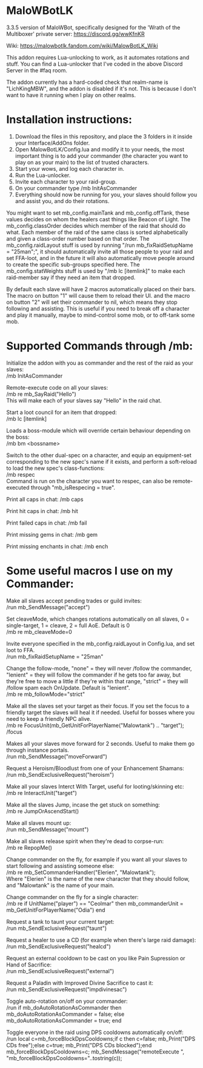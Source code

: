 # MaloWBotLK
3.3.5 version of MaloWBot, specifically designed for the 'Wrath of the Multiboxer' private server: https://discord.gg/wwKfnKR

Wiki: https://malowbotlk.fandom.com/wiki/MalowBotLK_Wiki

This addon requires Lua-unlocking to work, as it automates rotations and stuff. You can find a Lua-unlocker that I've coded in the above Discord Server in the #faq room.

The addon currently has a hard-coded check that realm-name is "LichKingMBW", and the addon is disabled if it's not. This is because I don't want to have it running when I play on other realms. 

# Installation instructions:
1. Download the files in this repository, and place the 3 folders in it inside your Interface/AddOns folder. 
2. Open MalowBotLK/Config.lua and modify it to your needs, the most important thing is to add your commander (the character you want to play on as your main) to the list of trusted characters.
3. Start your wows, and log each character in.
4. Run the Lua-unlocker.
5. Invite each character to your raid-group.
6. On your commander type /mb InitAsCommander
7. Everything should now be running for you, your slaves should follow you and assist you, and do their rotations.

You might want to set mb_config.mainTank and mb_config.offTank, these values decides on whom the healers cast things like Beacon of Light. The mb_config.classOrder decides which member of the raid that should do what. Each member of the raid of the same class is sorted alphabetically and given a class-order number based on that order. The mb_config.raidLayout stuff is used by running "/run mb_fixRaidSetupName = "25man";", it should automatically invite all those people to your raid and set FFA-loot, and in the future it will also automatically move people around to create the specific sub-groups specified here. The mb_config.statWeights stuff is used by "/mb lc [itemlink]" to make each raid-member say if they need an item that dropped.

By default each slave will have 2 macros automatically placed on their bars. The macro on button "1" will cause them to reload their UI. and the macro on button "2" will set their commander to nil, which means they stop following and assisting. This is useful if you need to break off a character and play it manually, maybe to mind-control some mob, or to off-tank some mob.
  
# Supported Commands through /mb:
Initialize the addon with you as commander and the rest of the raid as your slaves:  
/mb InitAsCommander

Remote-execute code on all your slaves:  
/mb re mb_SayRaid("Hello")  
This will make each of your slaves say "Hello" in the raid chat.

Start a loot council for an item that dropped:  
/mb lc [itemlink]

Loads a boss-module which will override certain behaviour depending on the boss:  
/mb bm \<bossname\>

Switch to the other dual-spec on a character, and equip an equipment-set corresponding to the new spec's name if it exists, and perform a soft-reload to load the new spec's class-functions:  
/mb respec  
Command is run on the character you want to respec, can also be remote-executed through "mb_isRespecing = true".  

Print all caps in chat:
/mb caps

Print hit caps in chat:
/mb hit

Print failed caps in chat:
/mb fail

Print missing gems in chat:
/mb gem

Print missing enchants in chat:
/mb ench

# Some useful macros I use on my Commander:
Make all slaves accept pending trades or guild invites:  
/run mb_SendMessage("accept")

Set cleaveMode, which changes rotations automatically on all slaves, 0 = single-target, 1 = cleave, 2 = full AoE. Default is 0  
/mb re mb_cleaveMode=0

Invite everyone specified in the mb_config.raidLayout in Config.lua, and set loot to FFA.  
/run mb_fixRaidSetupName = "25man"

Change the follow-mode, "none" = they will never /follow the commander, "lenient" = they will follow the commander if he gets too far away, but they're free to move a little if they're within that range, "strict" = they will /follow spam each OnUpdate. Default is "lenient".  
/mb re mb_followMode="strict"

Make all the slaves set your target as their focus. If you set the focus to a friendly target the slaves will heal it if needed. Useful for bosses where you need to keep a friendly NPC alive.  
/mb re FocusUnit(mb_GetUnitForPlayerName("Malowtank") .. "target");  
/focus

Makes all your slaves move forward for 2 seconds. Useful to make them go through instance portals.  
/run mb_SendMessage("moveForward")

Request a Heroism/Bloodlust from one of your Enhancement Shamans:  
/run mb_SendExclusiveRequest("heroism")

Make all your slaves Interct With Target, useful for looting/skinning etc:  
/mb re InteractUnit("target")

Make all the slaves Jump, incase the get stuck on something:  
/mb re JumpOrAscendStart()

Make all slaves mount up:  
/run mb_SendMessage("mount")

Make all slaves release spirit when they're dead to corpse-run:  
/mb re RepopMe()

Change commander on the fly, for example if you want all your slaves to start following and assisting someone else:  
/mb re mb_SetCommanderHandler("Elerien", "Malowtank");  
Where "Elerien" is the name of the new character that they should follow, and "Malowtank" is the name of your main.

Change commander on the fly for a single character:  
/mb re if UnitName("player") == "Ceolmar" then mb_commanderUnit = mb_GetUnitForPlayerName("Odia") end

Request a tank to taunt your current target:  
/run mb_SendExclusiveRequest("taunt")

Request a healer to use a CD (for example when there's large raid damage):  
/run mb_SendExclusiveRequest("healcd")

Request an external cooldown to be cast on you like Pain Supression or Hand of Sacrifice:  
/run mb_SendExclusiveRequest("external")

Request a Paladin with Improved Divine Sacrifice to cast it:  
/run mb_SendExclusiveRequest("impdivinesac")

Toggle auto-rotation on/off on your commander:  
/run if mb_doAutoRotationAsCommander then mb_doAutoRotationAsCommander = false; else mb_doAutoRotationAsCommander = true; end

Toggle everyone in the raid using DPS cooldowns automatically on/off:  
/run local c=mb_forceBlockDpsCooldowns;if c then c=false; mb_Print("DPS CDs free");else c=true; mb_Print("DPS CDs blocked");end mb_forceBlockDpsCooldowns=c; mb_SendMessage("remoteExecute ", "mb_forceBlockDpsCooldowns="..tostring(c));


